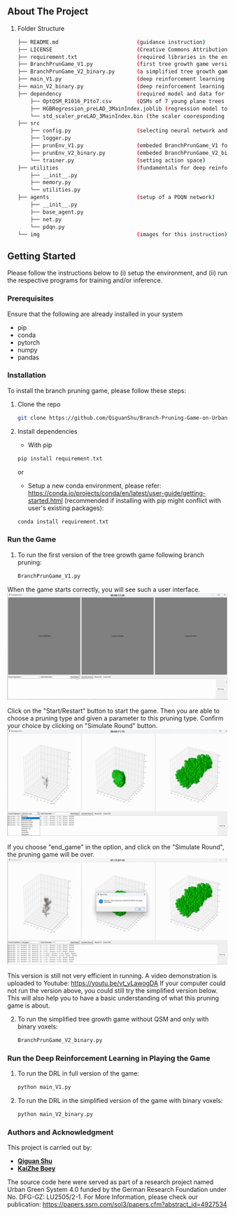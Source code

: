 ﻿## About The Project

1. Folder Structure
    ```bash
    ├── README.md                         (guidance instruction)
    ├── LICENSE                           (Creative Commons Attribution 4.0 International Public License)
    ├── requirement.txt                   (required libraries in the environment)
    ├── BranchPrunGame_V1.py              (first tree growth game version with user interface)
    ├── BranchPrunGame_V2_binary.py       (a simplified tree growth game version with only binary voxels, user interface embeded)
    ├── main_V1.py                        (deep reinforcement learning in playing BranchPrunGame_V1)
    ├── main_V2_binary.py                 (deep reinforcement learning in playing BranchPrunGame_V2_binary)
    ├── dependency                        (required model and data for BranchPrunGame_V1)
        ├── OptQSM_R1016_P1to7.csv        (QSMs of 7 young plane trees at a nursery)
        ├── HGBRegression_preLAD_3MainIndex.joblib (regression model to predict LAD based on QSM)
        └── std_scaler_preLAD_3MainIndex.bin (the scaler cooresponding to the regression model to predict LAD based on QSM)
    ├── src
        ├── config.py                     (selecting neural network and hyperparameters)
        ├── logger.py
        ├── prunEnv_V1.py                 (embeded BranchPrunGame_V1 for deep reinforcement learning)
        ├── prunEnv_V2_binary.py          (embeded BranchPrunGame_V2_binary for deep reinforcement learning)
        └── trainer.py                    (setting action space)
    ├── utilities                         (fundamentals for deep reinforcement learning)
        ├── __init__.py
        ├── memory.py
        └── utilities.py
    ├── agents                            (setup of a PDQN network)
        ├── __init__.py
        ├── base_agent.py
        ├── net.py
        └── pdqn.py
    └── img                               (images for this instruction)
    ```

<!-- GETTING STARTED -->
## Getting Started

Please follow the instructions below to (i) setup the environment, and (ii) run the respective programs for training and/or inference.

### Prerequisites
Ensure that the following are already installed in your system
* pip
* conda
* pytorch
* numpy
* pandas

### Installation
To install the branch pruning game, please follow these steps:
1. Clone the repo
   ```sh
   git clone https://github.com/QiguanShu/Branch-Pruning-Game-on-Urban-Trees.git
   ```
2. Install dependencies
    * With pip
    ```sh
    pip install requirement.txt
    ```
    or

    * Setup a new conda environment, please refer: https://conda.io/projects/conda/en/latest/user-guide/getting-started.html (recommended if installing with pip might conflict with user's existing packages):
    ```sh
    conda install requirement.txt
    ```

### Run the Game

1. To run the first version of the tree growth game following branch pruning:

    ```sh
    BranchPrunGame_V1.py
    ```

When the game starts correctly, you will see such a user interface.
![an example of the user interface when the program starts](img/UI_PrunGame_start.png)

Click on the "Start/Restart" button to start the game. Then you are able to choose a pruning type and given a parameter to this pruning type. Confirm your choice by clicking on "Simulate Round" button.
![an example of the user interface when you have played several rounds of the game](img/UI_PrunGame_middle.png)

If you choose "end_game" in the option, and click on the "Simulate Round", the pruning game will be over.
![an example of the user interface when the program ends](img/UI_PrunGame_end.png)

This version is still not very efficient in running. A video demonstration is uploaded to Youtube: https://youtu.be/vt_yLawogDA
If your computer could not run the version above, you could still try the simplified version below. This will also help you to have a basic understanding of what this pruning game is about.

2. To run the simplified tree growth game without QSM and only with binary voxels:

    ```sh
    BranchPrunGame_V2_binary.py
    ```



### Run the Deep Reinforcement Learning in Playing the Game

1. To run the DRL in full version of the game:

    ```sh
    python main_V1.py
    ```

2. To run the DRL in the simplified version of the game with binary voxels:

    ```sh
    python main_V2_binary.py
    ```

### Authors and Acknowledgment

This project is carried out by:
- **[Qiguan Shu](https://github.com/QiguanShu)**
- **[KaiZhe Boey](https://github.com/kzboey)**

The source code here were served as part of a research project named Urban Green System 4.0 funded by the German Research Foundation under No. DFG-GZ: LU2505/2-1.
For More Information, please check our publication: https://papers.ssrn.com/sol3/papers.cfm?abstract_id=4927534
